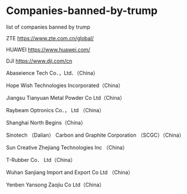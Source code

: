 # Companies-banned-by-trump
list of companies banned by trump

ZTE
https://www.zte.com.cn/global/

HUAWEI
https://www.huawei.com/

DJI
https://www.dji.com/cn

Abaseience Tech Co．，Ltd．（China）

Hope Wish Technologies Incorporated（China）

Jiangsu Tianyuan Metal Powder Co Ltd（China）

Raybeam Optronics Co．， Ltd （China）

Shanghai North Begins（China）

Sinotech （Dalian） Carbon and Graphite Corporation （SCGC）（China）

Sun Creative Zhejiang Technologies Inc （China）

T-Rubber Co． Ltd（China）

Wuhan Sanjiang Import and Export Co Ltd （China）

Yenben Yansong Zaojiu Co Ltd（China）
